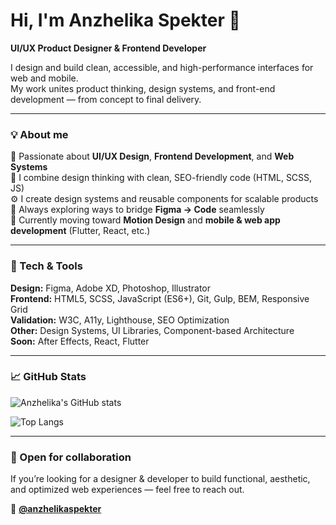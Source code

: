 # Hi, I'm Anzhelika Spekter 👋  
**UI/UX Product Designer & Frontend Developer**

<!--
**anzhelikaspekter/anzhelikaspekter** is a ✨ _special_ ✨ repository because its `README.md` (this file) appears on your GitHub profile.

Here are some ideas to get you started:

- 🔭 I’m currently working on ...
- 🌱 I’m currently learning ...
- 👯 I’m looking to collaborate on ...
- 🤔 I’m looking for help with ...
- 💬 Ask me about ...
- 📫 How to reach me: ...
- 😄 Pronouns: ...
- ⚡ Fun fact: ...
-->

I design and build clean, accessible, and high-performance interfaces for web and mobile.  
My work unites product thinking, design systems, and front-end development — from concept to final delivery.

---

### 💡 About me  
🎨 Passionate about **UI/UX Design**, **Frontend Development**, and **Web Systems**  
🧩 I combine design thinking with clean, SEO-friendly code (HTML, SCSS, JS)  
⚙️ I create design systems and reusable components for scalable products  
🔗 Always exploring ways to bridge **Figma → Code** seamlessly  
🚀 Currently moving toward **Motion Design** and **mobile & web app development** (Flutter, React, etc.)

---

### 🧰 Tech & Tools
**Design:** Figma, Adobe XD, Photoshop, Illustrator  
**Frontend:** HTML5, SCSS, JavaScript (ES6+), Git, Gulp, BEM, Responsive Grid  
**Validation:** W3C, A11y, Lighthouse, SEO Optimization  
**Other:** Design Systems, UI Libraries, Component-based Architecture  
**Soon:** After Effects, React, Flutter

---
<!--
### 🌐 Find me online
[🌍 Website](https://spekter.solutions)  
[🎨 Behance](https://www.behance.net/anzhelikaspekter)  
[🟣 Dribbble](https://dribbble.com/anzhelikaspekter)  
[✍️ Medium](https://medium.com/@anzhelikaspekter)  
[📸 Instagram](https://instagram.com/anzhelikaspekter)  
[📌 Pinterest](https://pinterest.com/anzhelikaspekter)  
[💬 Telegram](https://t.me/anzhelikaspekter)  
[💎 Patreon](https://patreon.com/anzhelikaspekter)
-->

### 📈 GitHub Stats
![Anzhelika's GitHub stats](https://github-readme-stats.vercel.app/api?username=anzhelikaspekter&show_icons=true&theme=default&hide_border=true&count_private=true)

![Top Langs](https://github-readme-stats.vercel.app/api/top-langs/?username=anzhelikaspekter&layout=compact&theme=default&hide_border=true)

---

### 🤝 Open for collaboration
If you’re looking for a designer & developer to build functional, aesthetic, and optimized web experiences — feel free to reach out.

📧 **[@anzhelikaspekter](https://t.me/anzhelikaspekter)**

